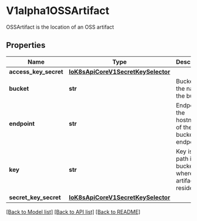 # V1alpha1OSSArtifact

OSSArtifact is the location of an OSS artifact
## Properties
Name | Type | Description | Notes
------------ | ------------- | ------------- | -------------
**access_key_secret** | [**IoK8sApiCoreV1SecretKeySelector**](IoK8sApiCoreV1SecretKeySelector.md) |  | 
**bucket** | **str** | Bucket is the name of the bucket | 
**endpoint** | **str** | Endpoint is the hostname of the bucket endpoint | 
**key** | **str** | Key is the path in the bucket where the artifact resides | 
**secret_key_secret** | [**IoK8sApiCoreV1SecretKeySelector**](IoK8sApiCoreV1SecretKeySelector.md) |  | 

[[Back to Model list]](../README.md#documentation-for-models) [[Back to API list]](../README.md#documentation-for-api-endpoints) [[Back to README]](../README.md)


